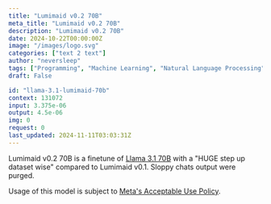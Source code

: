 ```yaml
---
title: "Lumimaid v0.2 70B"
meta_title: "Lumimaid v0.2 70B"
description: "Lumimaid v0.2 70B"
date: 2024-10-22T00:00:00Z
image: "/images/logo.svg"
categories: ["text 2 text"]
author: "neversleep"
tags: ["Programming", "Machine Learning", "Natural Language Processing", "Generative AI", "Ethics"]
draft: False

id: "llama-3.1-lumimaid-70b"
context: 131072
input: 3.375e-06
output: 4.5e-06
img: 0
request: 0
last_updated: 2024-11-11T03:03:31Z
---
```


Lumimaid v0.2 70B is a finetune of [Llama 3.1 70B](/meta-llama/llama-3.1-70b-instruct) with a "HUGE step up dataset wise" compared to Lumimaid v0.1. Sloppy chats output were purged.

Usage of this model is subject to [Meta's Acceptable Use Policy](https://llama.meta.com/llama3/use-policy/).

